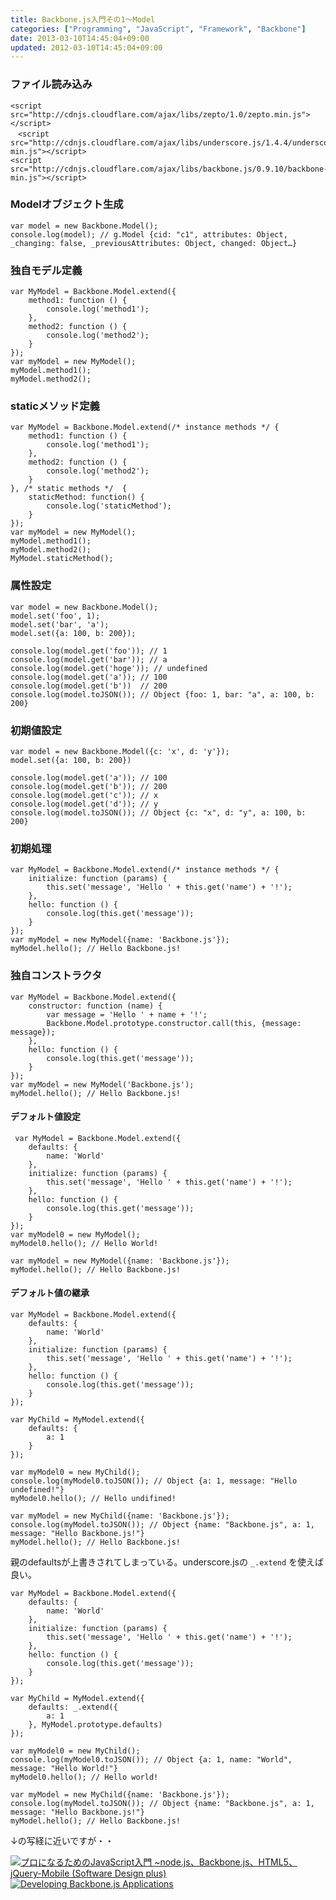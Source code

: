 ```yaml
---
title: Backbone.js入門その1〜Model
categories: ["Programming", "JavaScript", "Framework", "Backbone"]
date: 2013-03-10T14:45:04+09:00
updated: 2012-03-10T14:45:04+09:00
---
```


### ファイル読み込み
    <script
    src="http://cdnjs.cloudflare.com/ajax/libs/zepto/1.0/zepto.min.js"></script>
    　<script
    src="http://cdnjs.cloudflare.com/ajax/libs/underscore.js/1.4.4/underscore-min.js"></script>
    <script
    src="http://cdnjs.cloudflare.com/ajax/libs/backbone.js/0.9.10/backbone-min.js"></script>

### Modelオブジェクト生成

    var model = new Backbone.Model();
    console.log(model); // g.Model {cid: "c1", attributes: Object, _changing: false, _previousAttributes: Object, changed: Object…}
    
### 独自モデル定義

    var MyModel = Backbone.Model.extend({
        method1: function () {
            console.log('method1');
        },
        method2: function () {
            console.log('method2');
        }
    });
    var myModel = new MyModel();
    myModel.method1();
    myModel.method2();

### staticメソッド定義

    var MyModel = Backbone.Model.extend(/* instance methods */ {
        method1: function () {
            console.log('method1');
        },
        method2: function () {
            console.log('method2');
        }
    }, /* static methods */  {
        staticMethod: function() {
            console.log('staticMethod');
        }
    });
    var myModel = new MyModel();
    myModel.method1();
    myModel.method2();
    MyModel.staticMethod();

### 属性設定
    var model = new Backbone.Model();
    model.set('foo', 1);
    model.set('bar', 'a');
    model.set({a: 100, b: 200});

    console.log(model.get('foo')); // 1
    console.log(model.get('bar')); // a
    console.log(model.get('hoge')); // undefined
    console.log(model.get('a')); // 100
    console.log(model.get('b'))  // 200
    console.log(model.toJSON()); // Object {foo: 1, bar: "a", a: 100, b: 200}

### 初期値設定

    var model = new Backbone.Model({c: 'x', d: 'y'});
    model.set({a: 100, b: 200})

    console.log(model.get('a')); // 100
    console.log(model.get('b')); // 200
    console.log(model.get('c')); // x
    console.log(model.get('d')); // y
    console.log(model.toJSON()); // Object {c: "x", d: "y", a: 100, b: 200} 
    
### 初期処理

    var MyModel = Backbone.Model.extend(/* instance methods */ {
        initialize: function (params) {
            this.set('message', 'Hello ' + this.get('name') + '!');
        },
        hello: function () {
            console.log(this.get('message'));
        }
    });
    var myModel = new MyModel({name: 'Backbone.js'});
    myModel.hello(); // Hello Backbone.js!
 
### 独自コンストラクタ

    var MyModel = Backbone.Model.extend({
        constructor: function (name) {
            var message = 'Hello ' + name + '!';
            Backbone.Model.prototype.constructor.call(this, {message: message});
        },
        hello: function () {
            console.log(this.get('message'));
        }
    });
    var myModel = new MyModel('Backbone.js');
    myModel.hello(); // Hello Backbone.js! 

#### デフォルト値設定

     var MyModel = Backbone.Model.extend({
        defaults: {
            name: 'World'
        },
        initialize: function (params) {
            this.set('message', 'Hello ' + this.get('name') + '!');
        },
        hello: function () {
            console.log(this.get('message'));
        }
    });
    var myModel0 = new MyModel();
    myModel0.hello(); // Hello World!

    var myModel = new MyModel({name: 'Backbone.js'});
    myModel.hello(); // Hello Backbone.js!
    
#### デフォルト値の継承

    var MyModel = Backbone.Model.extend({
        defaults: {
            name: 'World'
        },
        initialize: function (params) {
            this.set('message', 'Hello ' + this.get('name') + '!');
        },
        hello: function () {
            console.log(this.get('message'));
        }
    });

    var MyChild = MyModel.extend({
        defaults: {
            a: 1
        }
    });

    var myModel0 = new MyChild();
    console.log(myModel0.toJSON()); // Object {a: 1, message: "Hello undefined!"}
    myModel0.hello(); // Hello undifined!

    var myModel = new MyChild({name: 'Backbone.js'});
    console.log(myModel.toJSON()); // Object {name: "Backbone.js", a: 1, message: "Hello Backbone.js!"} 
    myModel.hello(); // Hello Backbone.js!

親のdefaultsが上書きされてしまっている。underscore.jsの `_.extend` を使えば良い。


    var MyModel = Backbone.Model.extend({
        defaults: {
            name: 'World'
        },
        initialize: function (params) {
            this.set('message', 'Hello ' + this.get('name') + '!');
        },
        hello: function () {
            console.log(this.get('message'));
        }
    });

    var MyChild = MyModel.extend({
        defaults: _.extend({
            a: 1
        }, MyModel.prototype.defaults)
    });

    var myModel0 = new MyChild();
    console.log(myModel0.toJSON()); // Object {a: 1, name: "World", message: "Hello World!"}
    myModel0.hello(); // Hello world!

    var myModel = new MyChild({name: 'Backbone.js'});
    console.log(myModel.toJSON()); // Object {name: "Backbone.js", a: 1, message: "Hello Backbone.js!"}
    myModel.hello(); // Hello Backbone.js!

↓の写経に近いですが・・

<a href="http://www.amazon.co.jp/%E3%83%97%E3%83%AD%E3%81%AB%E3%81%AA%E3%82%8B%E3%81%9F%E3%82%81%E3%81%AEJavaScript%E5%85%A5%E9%96%80-%7Enode-js%E3%80%81Backbone-js%E3%80%81HTML5%E3%80%81jQuery-Mobile-Software-Design-plus/dp/4774154385%3FSubscriptionId%3DAKIAJGZ7MSORH7HQ4FJA%26tag%3Dikam-22%26linkCode%3Dsp1%26camp%3D2025%26creative%3D165953%26creativeASIN%3D4774154385 "><img src="http://ecx.images-amazon.com/images/I/61hioeZiViL._SL160_.jpg" title="プロになるためのJavaScript入門 ~node.js、Backbone.js、HTML5、jQuery-Mobile (Software Design plus)" alt="プロになるためのJavaScript入門 ~node.js、Backbone.js、HTML5、jQuery-Mobile (Software Design plus)"></a>
<a href="http://www.amazon.co.jp/Developing-Backbone-js-Applications-Addy-Osmani/dp/1449328253%3FSubscriptionId%3DAKIAJGZ7MSORH7HQ4FJA%26tag%3Dikam-22%26linkCode%3Dsp1%26camp%3D2025%26creative%3D165953%26creativeASIN%3D1449328253 "><img src="http://ecx.images-amazon.com/images/I/51P0IfvYZ9L._SL160_.jpg" title="Developing Backbone.js Applications" alt="Developing Backbone.js Applications"></a>
